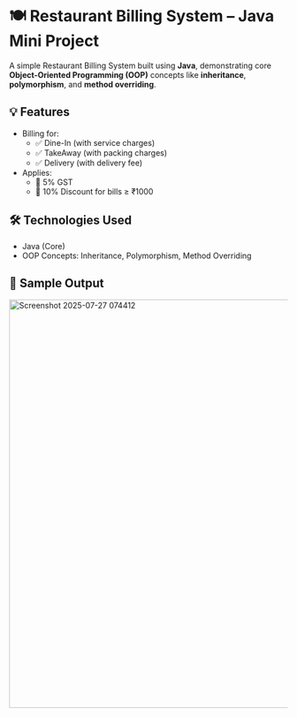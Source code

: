 # 🍽️ Restaurant Billing System – Java Mini Project

A simple Restaurant Billing System built using **Java**, demonstrating core **Object-Oriented Programming (OOP)** concepts like **inheritance**, **polymorphism**, and **method overriding**.

## 💡 Features

- Billing for:
  - ✅ Dine-In (with service charges)
  - ✅ TakeAway (with packing charges)
  - ✅ Delivery (with delivery fee)
- Applies:
  - 📌 5% GST
  - 💸 10% Discount for bills ≥ ₹1000

## 🛠️ Technologies Used

- Java (Core)
- OOP Concepts: Inheritance, Polymorphism, Method Overriding

## 🧾 Sample Output
<img width="920" height="739" alt="Screenshot 2025-07-27 074412" src="https://github.com/user-attachments/assets/45bb61ee-109a-45d8-85b3-06aae4d3097d" />


